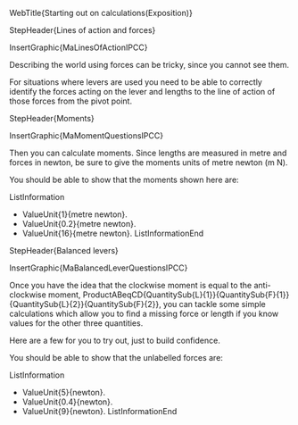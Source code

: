 WebTitle{Starting out on calculations(Exposition)}

StepHeader{Lines of action and forces}

InsertGraphic{MaLinesOfActionIPCC}

Describing the world using forces can be tricky, since you cannot see them.

For situations where levers are used you need to be able to correctly identify the forces acting on the lever and lengths to the line of action of those forces from the pivot point.

StepHeader{Moments}

InsertGraphic{MaMomentQuestionsIPCC}

Then you can calculate moments. Since lengths are measured in metre and forces in newton, be sure to give the moments units of metre newton (m N).


You should be able to show that the moments shown here are:

ListInformation
- ValueUnit{1}{metre newton}.
- ValueUnit{0.2}{metre newton}.
- ValueUnit{16}{metre newton}.
ListInformationEnd

StepHeader{Balanced levers}

InsertGraphic{MaBalancedLeverQuestionsIPCC}

Once you have the idea that the clockwise moment is equal to the anti-clockwise moment, ProductABeqCD{QuantitySub{L}{1}}{QuantitySub{F}{1}}{QuantitySub{L}{2}}{QuantitySub{F}{2}}, you can tackle some simple calculations which allow you to find a missing force or length if you know values for the other three quantities.

Here are a few for you to try out, just to build confidence.

You should be able to show that the unlabelled forces are:

ListInformation
- ValueUnit{5}{newton}.
- ValueUnit{0.4}{newton}.
- ValueUnit{9}{newton}.
ListInformationEnd



